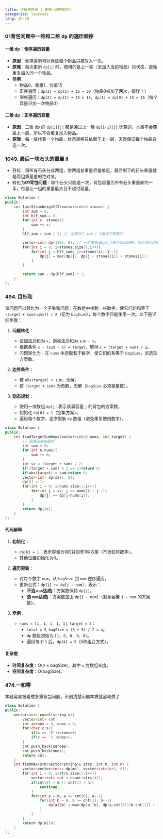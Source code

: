 ```yaml
---
title: 代码随想录 | 刷题-动态规划4
categories: leetcode
lang: zh-CN
---
```


### 01背包问题中一维和二维 dp 的遍历顺序

#### 一维 dp：**倒序遍历容量**

- **原因**：倒序遍历可以保证每个物品只被放入一次。
- **原理**：每次更新 `dp[j]` 时，使用的是上一轮（未加入当前物品）的状态，避免重复加入同一个物品。
- **举例**：  
  - 物品0，重量1，价值15  
  - 正序遍历：`dp[2] = dp[1] + 15 = 30`（物品0被加了两次，错误！）
  - 倒序遍历：`dp[2] = dp[1] + 15 = 15`，`dp[1] = dp[0] + 15 = 15`（每个容量只加一次物品0）

#### 二维 dp：**正序遍历容量**

- **原因**：二维 dp 的 `dp[i][j]` 都是通过上一层 `dp[i-1][j]` 计算的，本层不会覆盖上一层，所以不会重复加入物品。
- **原理**：每一层代表一个物品，状态转移只依赖于上一层，天然保证每个物品只选一次。


### 1049. 最后一块石头的重量 II 

- 目标：将所有石头分成两组，使两组总重量尽量接近，最后剩下的石头重量就是两组重量差的绝对值。
- 转化为**01背包问题**：每个石头只能选一次，背包容量为所有石头重量和的一半，尽量让一组的重量最大且不超过容量。

```cpp
class Solution {
public:
    int lastStoneWeightII(vector<int>& stones) {
        int sum = 0;
        int hlf_sum = 0;
        for(int s: stones){
            sum += s;
        }
        hlf_sum = sum / 2; // 注意hlf_sum / 2是向下取整的

        vector<int> dp(1501, 0); // 一定要保证dp[j]是可以比较的，所以我们选择重量为j
        for(int i = 0; i<stones.size();i++){
            for(int j = hlf_sum; j>=stones[i]; j--){
                dp[j] = max(dp[j], dp[j - stones[i]] + stones[i]);
            }
        }
        
        return sum - dp[hlf_sum] * 2;
    }
};
```

### 494. 目标和 

该问题可以转化为一个子集和问题：在数组中找到一些数字，使它们的和等于 `(target + sum(nums)) / 2`（记为 `bagSize`），每个数字只能使用一次。以下是详细步骤：

1. **问题转化**：
   - 设加法总和为 `x`，则减法总和为 `sum - x`。
   - 根据条件 `x - (sum - x) = target`，解得 `x = (target + sum) / 2`。
   - 问题转化为：在 `nums` 中选取若干数字，使它们的和等于 `bagSize`，求选取方案数。

2. **边界条件**：
   - 若 `abs(target) > sum`，无解。
   - 若 `(target + sum)` 为奇数，无解（`bagSize` 必须是整数）。

3. **动态规划**：
   - 使用一维数组 `dp[j]` 表示装满容量 `j` 的背包的方案数。
   - 初始化 `dp[0] = 1`（空集方案）。
   - 遍历每个数字，逆序更新 `dp` 数组（避免重复使用数字）。

```cpp
class Solution {
public:
    int findTargetSumWays(vector<int>& nums, int target) {
        // 回溯法容易超时
        int sum = 0;
        for(int n:nums){
            sum += n;
        }
        int sz = (target + sum) / 2;
        if((target + sum) % 2 == 1)return 0;
        if(abs(target) > sum)return 0;
        vector<int> dp(sz+1, 0);
        dp[0] = 1;
        for(int i = 0; i<nums.size();i++){
            for(int j = sz; j >= nums[i]; j--){
                dp[j] += dp[j-nums[i]];
            }
        }
        return dp[sz];
    }
};
```

#### 代码解释
1. **初始化**：
   - `dp[0] = 1`：表示容量为0的背包有1种方案（不选任何数字）。
   - 其他位置初始化为0。

2. **遍历更新**：
   - 对每个数字 `num`，从 `bagSize` 到 `num` 逆序遍历。
   - 更新公式：`dp[j] += dp[j - num]`，表示：
     - **不选 `num`达成j**：方案数保持 `dp[j]`。
     - **选 `num`达成j**：方案数加上 `dp[j - num]`（剩余容量 `j - num` 的方案数）。

3. **示例**：
   - `nums = [1, 1, 1, 1, 1]`, `target = 3`：
     - `total = 5`, `bagSize = (3 + 5) / 2 = 4`。
     - `dp` 数组初始为 `[1, 0, 0, 0, 0]`。
     - 遍历每个 `1` 后，`dp[4] = 5`（5种组合方式）。

#### 复杂度
- **时间复杂度**：O(n × bagSize)，其中 `n` 为数组长度。
- **空间复杂度**：O(bagSize)。

### 474.一和零  
本题容易被看成多重背包问题，识别清楚问题本质就容易做了
```cpp
class Solution {
public:
    vector<int> count(string s){
        vector<int> cnt;
        int zeroes = 0, ones = 0;
        for(char c:s){
            if(c == '0')zeroes++;
            if(c == '1')ones++;
        }
        cnt.push_back(zeroes);
        cnt.push_back(ones);
        return cnt;
    }
    int findMaxForm(vector<string>& strs, int m, int n) {
        vector<vector<int>> dp(m+1, vector<int>(n+1, 0));
        for(int i = 0; i<strs.size();i++){
            vector<int> cnt = count(strs[i]);
            if(cnt[0] > m || cnt[1] > n){
                continue;
            }
            for(int a = m; a >= cnt[0]; a--){
                for(int b = n; b >= cnt[1]; b--){
                    dp[a][b] = max(dp[a][b], dp[a-cnt[0]][b-cnt[1]] + 1);
                }
            }
        }
        return dp[m][n];
    }
};
```